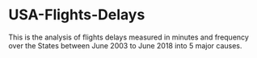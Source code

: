 # USA-Flights-Delays
This is the analysis of flights delays measured in minutes and frequency over the States between June 2003 to June 2018 into 5 major causes.
